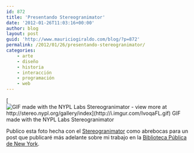 ```yaml
---
id: 872
title: 'Presentando Stereogranimator'
date: '2012-01-26T11:03:16+00:00'
author: blog
layout: post
guid: 'http://www.mauriciogiraldo.com/blog/?p=872'
permalink: /2012/01/26/presentando-stereogranimator/
categories:
    - arte
    - diseño
    - historia
    - interacción
    - programación
    - web
---
```


[![GIF made with the NYPL Labs Stereogranimator - view more at http://stereo.nypl.org/gallery/index](http://i.imgur.com/IvoqaFL.gif)  
GIF made with the NYPL Labs Stereogranimator](http://stereo.nypl.org/view/210)

Publico esta foto hecha con el [Stereogranimator](http://stereo.nypl.org) como abrebocas para un post que publicaré más adelante sobre mi trabajo en la [Biblioteca Pública de New York](http://nypl.org).